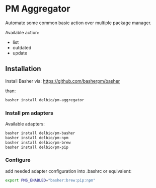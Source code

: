 # PM Aggregator

Automate some common basic action over multiple package manager.

Available action:

- list
- outdated
- update

## Installation

Install Basher via: https://github.com/basherpm/basher

than:

```bash
basher install delbio/pm-aggregator
```

### Install pm adapters

Available adapters:

```bash
basher install delbio/pm-basher
basher install delbio/pm-npm
basher install delbio/pm-brew
basher install delbio/pm-pip
```

### Configure

add needed adapter configuration into .bashrc or equivalent:

```bash
export PMS_ENABLED="basher:brew:pip:npm"
```

